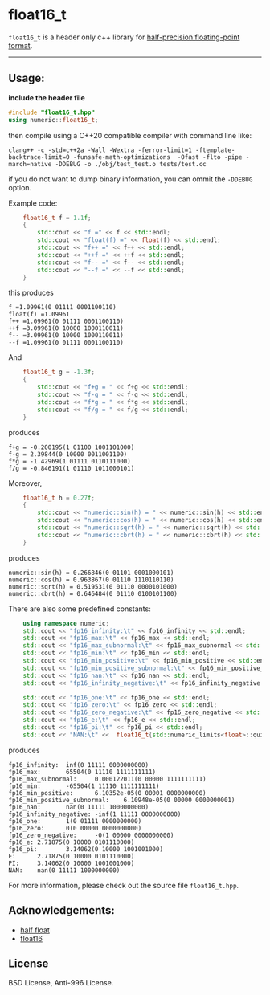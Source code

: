 # float16_t

`float16_t` is a header only c++ library for [half-precision floating-point format](https://en.wikipedia.org/wiki/Half-precision_floating-point_format).


----

## Usage:

**include the header file**

```cpp
#include "float16_t.hpp"
using numeric::float16_t;
```

then compile using a C++20 compatible compiler with command line like:
```
clang++ -c -std=c++2a -Wall -Wextra -ferror-limit=1 -ftemplate-backtrace-limit=0 -funsafe-math-optimizations  -Ofast -flto -pipe -march=native -DDEBUG -o ./obj/test_test.o tests/test.cc
```

if you do not want to dump binary information, you can ommit the `-DDEBUG` option.


Example code:

```cpp
    float16_t f = 1.1f;
    {
        std::cout << "f =" << f << std::endl;
        std::cout << "float(f) =" << float(f) << std::endl;
        std::cout << "f++ =" << f++ << std::endl;
        std::cout << "++f =" << ++f << std::endl;
        std::cout << "f-- =" << f-- << std::endl;
        std::cout << "--f =" << --f << std::endl;
    }

```
this produces

```
f =1.09961(0 01111 0001100110)
float(f) =1.09961
f++ =1.09961(0 01111 0001100110)
++f =3.09961(0 10000 1000110011)
f-- =3.09961(0 10000 1000110011)
--f =1.09961(0 01111 0001100110)
```

And

```cpp
    float16_t g = -1.3f;
    {
        std::cout << "f+g = " << f+g << std::endl;
        std::cout << "f-g = " << f-g << std::endl;
        std::cout << "f*g = " << f*g << std::endl;
        std::cout << "f/g = " << f/g << std::endl;
    }

```
produces

```
f+g = -0.200195(1 01100 1001101000)
f-g = 2.39844(0 10000 0011001100)
f*g = -1.42969(1 01111 0110111000)
f/g = -0.846191(1 01110 1011000101)
```

Moreover,

```cpp
    float16_t h = 0.27f;
    {
        std::cout << "numeric::sin(h) = " << numeric::sin(h) << std::endl;
        std::cout << "numeric::cos(h) = " << numeric::cos(h) << std::endl;
        std::cout << "numeric::sqrt(h) = " << numeric::sqrt(h) << std::endl;
        std::cout << "numeric::cbrt(h) = " << numeric::cbrt(h) << std::endl;
    }

```

produces

```
numeric::sin(h) = 0.266846(0 01101 0001000101)
numeric::cos(h) = 0.963867(0 01110 1110110110)
numeric::sqrt(h) = 0.519531(0 01110 0000101000)
numeric::cbrt(h) = 0.646484(0 01110 0100101100)

```

There are also some predefined constants:

```cpp
    using namespace numeric;
    std::cout << "fp16_infinity:\t" << fp16_infinity << std::endl;
    std::cout << "fp16_max:\t" << fp16_max << std::endl;
    std::cout << "fp16_max_subnormal:\t" << fp16_max_subnormal << std::endl;
    std::cout << "fp16_min:\t" << fp16_min << std::endl;
    std::cout << "fp16_min_positive:\t" << fp16_min_positive << std::endl;
    std::cout << "fp16_min_positive_subnormal:\t" << fp16_min_positive_subnormal << std::endl;
    std::cout << "fp16_nan:\t" << fp16_nan << std::endl;
    std::cout << "fp16_infinity_negative:\t" << fp16_infinity_negative << std::endl;

    std::cout << "fp16_one:\t" << fp16_one << std::endl;
    std::cout << "fp16_zero:\t" << fp16_zero << std::endl;
    std::cout << "fp16_zero_negative:\t" << fp16_zero_negative << std::endl;
    std::cout << "fp16_e:\t" << fp16_e << std::endl;
    std::cout << "fp16_pi:\t" << fp16_pi << std::endl;
    std::cout << "NAN:\t" <<  float16_t{std::numeric_limits<float>::quiet_NaN()} << std::endl;
```

produces

```
fp16_infinity:  inf(0 11111 0000000000)
fp16_max:       65504(0 11110 1111111111)
fp16_max_subnormal:     0.000122011(0 00000 1111111111)
fp16_min:       -65504(1 11110 1111111111)
fp16_min_positive:      6.10352e-05(0 00001 0000000000)
fp16_min_positive_subnormal:    6.10948e-05(0 00000 0000000001)
fp16_nan:       nan(0 11111 1000000000)
fp16_infinity_negative: -inf(1 11111 0000000000)
fp16_one:       1(0 01111 0000000000)
fp16_zero:      0(0 00000 0000000000)
fp16_zero_negative:     -0(1 00000 0000000000)
fp16_e: 2.71875(0 10000 0101110000)
fp16_pi:        3.14062(0 10000 1001001000)
E:      2.71875(0 10000 0101110000)
PI:     3.14062(0 10000 1001001000)
NAN:    nan(0 11111 1000000000)
```



For more information, please check out the source file `float16_t.hpp`.


## Acknowledgements:

+ [half float](https://github.com/acgessler/half_float)
+ [float16](https://github.com/x448/float16)

## License

BSD License, Anti-996 License.

